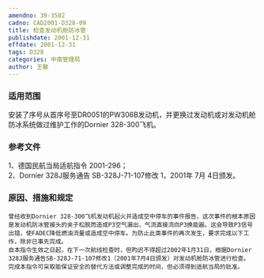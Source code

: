 ```yaml
---
amendno: 39-3502  
cadno: CAD2001-D328-09  
title: 检查发动机舱防冰管  
publishdate: 2001-12-31  
effdate: 2001-12-31  
tags: D328  
categories: 中南管理局  
author: 王敏  
---
```

  
### 适用范围  
安装了序号从首序号至DR0051的PW306B发动机，并更换过发动机或对发动机舱防冰系统做过维护工作的Dornier 328-300飞机。  
  
<!--more-->  
### 参考文件  
1、德国民航当局适航指令 2001-296；  
 2、Dornier 328J服务通告 SB-328J-71-107修改 1，2001年 7月 4日颁发。  
  
### 原因、措施和规定  
    曾经收到Dornier 328-300飞机发动机起火并造成空中停车的事件报告，这次事件的根本原因是发动机防冰管接头的夹子松脱而造成P3空气漏出，气流直接流向P3换能器。这会导致P3信号出错，使FADEC降低燃油流量或造成空中停车。为防止此类事件的再次发生，要求完成以下工作，除非已事先完成。  
    自本指令生效之日起，在下一次航线检查时，但昀迟不得超过2002年1月31日，根据Dornier 328J服务通告SB-328J-71-107修改1（2001年7月4日颁发）对发动机舱防冰管进行检查。  
    完成本指令可采取能保证安全的替代方法或调整完成的时间，但必须得到适航当局的批准。  
  
